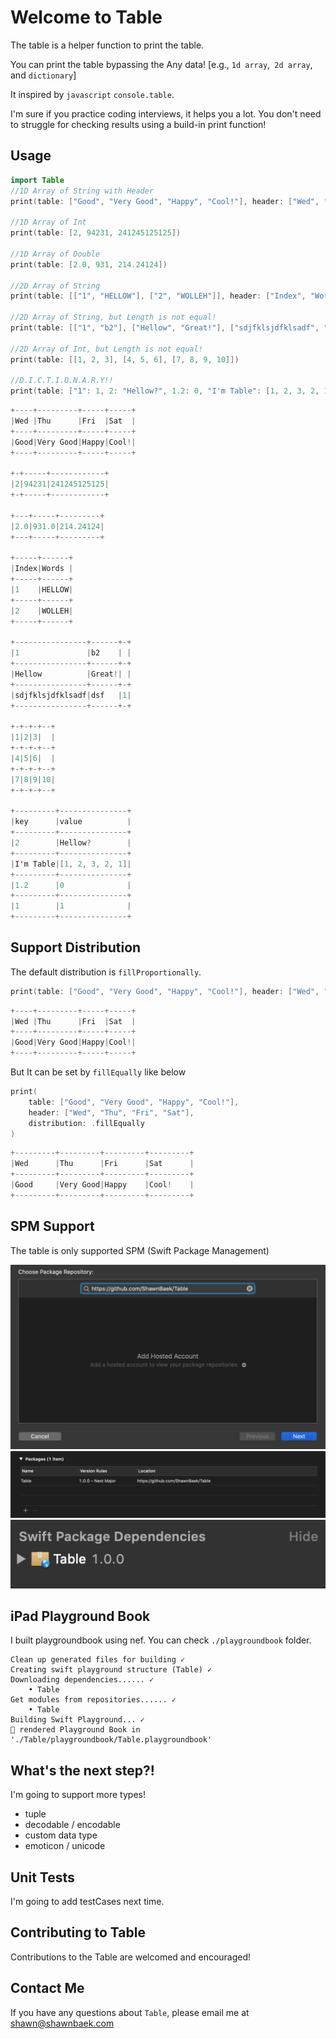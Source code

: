 # Welcome to Table
The table is a helper function to print the table. 

You can print the table bypassing the Any data! 
[e.g., `1d array`,` 2d array`, and `dictionary`]

It inspired by `javascript` `console.table`. 

I'm sure if you practice coding interviews, it helps you a lot. You don't need to struggle for checking results using a build-in print function!

## Usage

```swift
import Table
//1D Array of String with Header
print(table: ["Good", "Very Good", "Happy", "Cool!"], header: ["Wed", "Thu", "Fri", "Sat"])

//1D Array of Int
print(table: [2, 94231, 241245125125])

//1D Array of Double
print(table: [2.0, 931, 214.24124])

//2D Array of String
print(table: [["1", "HELLOW"], ["2", "WOLLEH"]], header: ["Index", "Words"])

//2D Array of String, but Length is not equal!
print(table: [["1", "b2"], ["Hellow", "Great!"], ["sdjfklsjdfklsadf", "dsf", "1"]])

//2D Array of Int, but Length is not equal!
print(table: [[1, 2, 3], [4, 5, 6], [7, 8, 9, 10]])

//D.I.C.T.I.O.N.A.R.Y!!
print(table: ["1": 1, 2: "Hellow?", 1.2: 0, "I'm Table": [1, 2, 3, 2, 1]], header: ["key", "value"])
```

```swift
+----+---------+-----+-----+
|Wed |Thu      |Fri  |Sat  |
+----+---------+-----+-----+
|Good|Very Good|Happy|Cool!|
+----+---------+-----+-----+

+-+-----+------------+
|2|94231|241245125125|
+-+-----+------------+

+---+-----+---------+
|2.0|931.0|214.24124|
+---+-----+---------+

+-----+------+
|Index|Words |
+-----+------+
|1    |HELLOW|
+-----+------+
|2    |WOLLEH|
+-----+------+

+----------------+------+-+
|1               |b2    | |
+----------------+------+-+
|Hellow          |Great!| |
+----------------+------+-+
|sdjfklsjdfklsadf|dsf   |1|
+----------------+------+-+

+-+-+-+--+
|1|2|3|  |
+-+-+-+--+
|4|5|6|  |
+-+-+-+--+
|7|8|9|10|
+-+-+-+--+

+---------+---------------+
|key      |value          |
+---------+---------------+
|2        |Hellow?        |
+---------+---------------+
|I'm Table|[1, 2, 3, 2, 1]|
+---------+---------------+
|1.2      |0              |
+---------+---------------+
|1        |1              |
+---------+---------------+

```

## Support Distribution
The default distribution is `fillProportionally`.

```swift
print(table: ["Good", "Very Good", "Happy", "Cool!"], header: ["Wed", "Thu", "Fri", "Sat"])
```
```swift
+----+---------+-----+-----+
|Wed |Thu      |Fri  |Sat  |
+----+---------+-----+-----+
|Good|Very Good|Happy|Cool!|
+----+---------+-----+-----+
```

But It can be set by `fillEqually` like below

```swift
print(
    table: ["Good", "Very Good", "Happy", "Cool!"], 
    header: ["Wed", "Thu", "Fri", "Sat"], 
    distribution: .fillEqually
)
```
```swift
+---------+---------+---------+---------+
|Wed      |Thu      |Fri      |Sat      |
+---------+---------+---------+---------+
|Good     |Very Good|Happy    |Cool!    |
+---------+---------+---------+---------+
```

## SPM Support

The table is only supported SPM (Swift Package Management)

![Add Swift Package](Images/spm.png)
![Check Table Version](Images/installed.png)
![Done](Images/package.png)

## iPad Playground Book
I built playgroundbook using nef. You can check `./playgroundbook` folder.

```console
Clean up generated files for building ✓
Creating swift playground structure (Table) ✓
Downloading dependencies...... ✓
    • Table
Get modules from repositories...... ✓
    • Table
Building Swift Playground... ✓
🙌 rendered Playground Book in './Table/playgroundbook/Table.playgroundbook'
```

## What's the next step?!
I'm going to support more types!
- tuple
- decodable / encodable
- custom data type
- emoticon / unicode

## Unit Tests
I'm going to add testCases next time.

## Contributing to Table
Contributions to the Table are welcomed and encouraged!

## Contact Me
If you have any questions about `Table`, please email me at shawn@shawnbaek.com

